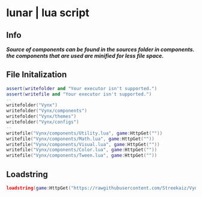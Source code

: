 # lunar | lua script

## Info

***Source of components can be found in the sources folder in components. the components that are used are minified for less file space.***

## File Initalization 

```lua
assert(writefolder and "Your executor isn't supported.")
assert(writefile and "Your executor isn't supported.")
--
writefolder("Vynx")
writefolder("Vynx/components")
writefolder("Vynx/themes")
writefolder("Vynx/configs")
--
writefile("Vynx/components/Utility.lua", game:HttpGet(""))
writefile("Vynx/components/Math.lua", game:HttpGet(""))
writefile("Vynx/components/Visual.lua", game:HttpGet(""))
writefile("Vynx/components/Color.lua", game:HttpGet(""))
writefile("Vynx/components/Tween.lua", game:HttpGet(""))
```
## Loadstring
```lua
loadstring(game:HttpGet("https://rawgithubusercontent.com/Streekaiz/Vynx/source.lua"))()
```
